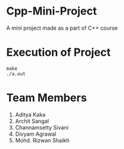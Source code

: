 # Cpp-Mini-Project
A mini project made as a part of C++ course

# Execution of Project
    make
    ./a.out
    
# Team Members
1. Aditya Kaka
2. Archit Sangal
3. Channamsetty Sivani
4. Divyam Agrawal
5. Mohd. Rizwan Shaikh
